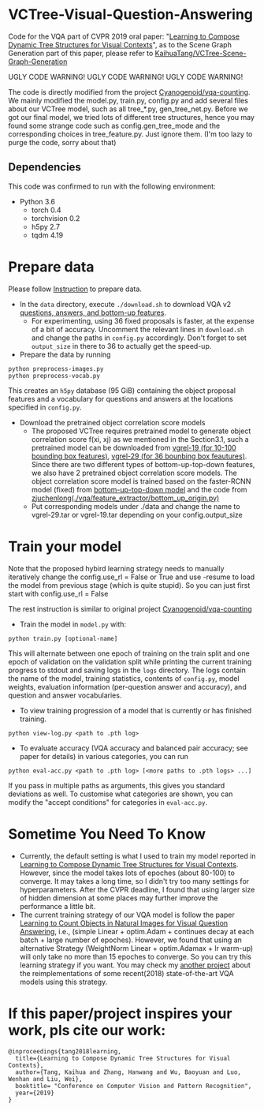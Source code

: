 # VCTree-Visual-Question-Answering
Code for the VQA part of CVPR 2019 oral paper: "[Learning to Compose Dynamic Tree Structures for Visual Contexts][0]", as to the Scene Graph Generation part of this paper, please refer to [KaihuaTang/VCTree-Scene-Graph-Generation][7]

UGLY CODE WARNING! UGLY CODE WARNING! UGLY CODE WARNING!

The code is directly modified from the project [Cyanogenoid/vqa-counting][1]. We mainly modified the model.py, train.py, config.py and add several files about our VCTree model, such as all tree_*.py, gen_tree_net.py.  Before we got our final model, we tried lots of different tree structures, hence you may found some strange code such as config.gen_tree_mode and the corresponding choices in tree_feature.py. Just ignore them. (I'm too lazy to purge the code, sorry about that)

## Dependencies
This code was confirmed to run with the following environment:

- Python 3.6
  - torch 0.4
  - torchvision 0.2
  - h5py 2.7
  - tqdm 4.19

# Prepare data
Please follow [Instruction][4] to prepare data. 

- In the `data` directory, execute `./download.sh` to download VQA v2 [questions, answers, and bottom-up features][4].
  - For experimenting, using 36 fixed proposals is faster, at the expense of a bit of accuracy. Uncomment the relevant lines in `download.sh` and change the paths in `config.py` accordingly. Don't forget to set `output_size` in there to 36 to actually get the speed-up.
- Prepare the data by running
```
python preprocess-images.py
python preprocess-vocab.py
```
This creates an `h5py` database (95 GiB) containing the object proposal features and a vocabulary for questions and answers at the locations specified in `config.py`.
- Download the pretrained object correlation score models
    - The proposed VCTree requires pretrained model to generate object correlation score f(xi, xj) as we mentioned in the Section3.1, such a pretrained model can be downloaded from [vgrel-19 (for 10-100 bounding box features)](https://onedrive.live.com/embed?cid=22376FFAD72C4B64&resid=22376FFAD72C4B64%21620273&authkey=AKFuFsQ90tQO4q0), [vgrel-29 (for 36 bounbing box feautures)](https://onedrive.live.com/embed?cid=22376FFAD72C4B64&resid=22376FFAD72C4B64%21620229&authkey=APSqYLYmGyfl3Mg). Since there are two different types of bottom-up-top-down features, we also have 2 pretrained object correlation score models. The object correlation score model is trained based on the faster-RCNN model (fixed) from [bottom-up-top-down model][2] and the code from [zjuchenlong(./vqa/feature_extractor/bottom_up_origin.py)][3]
    - Put corresponding models under  ./data  and change the name to vgrel-29.tar or vgrel-19.tar depending on your config.output_size

# Train your model
Note that the proposed hybird learning strategy needs to manually iteratively change the config.use_rl = False or True and use -resume to load the model from previous stage (which is quite stupid). So you can just first start with config.use_rl = False

The rest instruction is similar to original project [Cyanogenoid/vqa-counting][1]

- Train the model in `model.py` with:
```
python train.py [optional-name]
```
This will alternate between one epoch of training on the train split and one epoch of validation on the validation split while printing the current training progress to stdout and saving logs in the `logs` directory.
The logs contain the name of the model, training statistics, contents of `config.py`,  model weights, evaluation information (per-question answer and accuracy), and question and answer vocabularies.
- To view training progression of a model that is currently or has finished training.
```
python view-log.py <path to .pth log>
```

- To evaluate accuracy (VQA accuracy and balanced pair accuracy; see paper for details) in various categories, you can run
```
python eval-acc.py <path to .pth log> [<more paths to .pth logs> ...]
```
If you pass in multiple paths as arguments, this gives you standard deviations as well.
To customise what categories are shown, you can modify the "accept conditions" for categories in `eval-acc.py`.


# Sometime You Need To Know
- Currently, the default setting is what I used to train my model reported in [Learning to Compose Dynamic Tree Structures for Visual Contexts][0]. However, since the model takes lots of epoches (about 80-100) to converge. It may takes a long time, so I didn't try too many settings for hyperparameters. After the CVPR deadline, I found that using larger size of hidden dimension at some places may further improve the performance a little bit.
- The current training strategy of our VQA model is follow the paper [Learning to Count Objects in Natural Images for Visual Question Answering][5], i.e., (simple Linear + optim.Adam + continues decay at each batch + large number of epoches). However, we found that using an alternative Strategy (WeightNorm Linear + optim.Adamax + lr warm-up) will only take no more than 15 epoches to converge. So you can try this learning strategy if you want. You may check my [another project][6] about the reimplementations of some recent(2018) state-of-the-art VQA models using this strategy.

# If this paper/project inspires your work, pls cite our work:
```
@inproceedings{tang2018learning,
  title={Learning to Compose Dynamic Tree Structures for Visual Contexts},
  author={Tang, Kaihua and Zhang, Hanwang and Wu, Baoyuan and Luo, Wenhan and Liu, Wei},
  booktitle= "Conference on Computer Vision and Pattern Recognition",
  year={2019}
}
```

[0]: https://arxiv.org/abs/1812.01880
[1]: https://github.com/Cyanogenoid/vqa-counting
[2]: https://github.com/peteanderson80/bottom-up-attention
[3]: https://github.com/zjuchenlong/faster-rcnn.pytorch
[4]: https://github.com/Cyanogenoid/vqa-counting/tree/master/vqa-v2
[5]: https://openreview.net/forum?id=B12Js_yRb
[6]: https://github.com/KaihuaTang/VQA2.0-Recent-Approachs-2018.pytorch
[7]: https://github.com/KaihuaTang/VCTree-Scene-Graph-Generation
